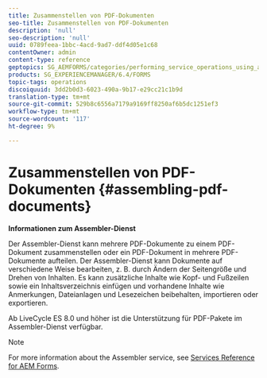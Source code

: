 ```yaml
---
title: Zusammenstellen von PDF-Dokumenten
seo-title: Zusammenstellen von PDF-Dokumenten
description: 'null'
seo-description: 'null'
uuid: 0789feea-1bbc-4acd-9ad7-ddf4d05e1c68
contentOwner: admin
content-type: reference
geptopics: SG_AEMFORMS/categories/performing_service_operations_using_apis
products: SG_EXPERIENCEMANAGER/6.4/FORMS
topic-tags: operations
discoiquuid: 3dd2b0d3-6023-490a-9b17-e29cc21c1b9d
translation-type: tm+mt
source-git-commit: 529b8c6556a7179a9169ff8250af6b5dc1251ef3
workflow-type: tm+mt
source-wordcount: '117'
ht-degree: 9%

---
```



# Zusammenstellen von PDF-Dokumenten {#assembling-pdf-documents}

**Informationen zum Assembler-Dienst**

Der Assembler-Dienst kann mehrere PDF-Dokumente zu einem PDF-Dokument zusammenstellen oder ein PDF-Dokument in mehrere PDF-Dokumente aufteilen. Der Assembler-Dienst kann Dokumente auf verschiedene Weise bearbeiten, z. B. durch Ändern der Seitengröße und Drehen von Inhalten. Es kann zusätzliche Inhalte wie Kopf- und Fußzeilen sowie ein Inhaltsverzeichnis einfügen und vorhandene Inhalte wie Anmerkungen, Dateianlagen und Lesezeichen beibehalten, importieren oder exportieren.

Ab LiveCycle ES 8.0 und höher ist die Unterstützung für PDF-Pakete im Assembler-Dienst verfügbar.

>[!NOTE]
>
>For more information about the Assembler service, see [Services Reference for AEM Forms](https://www.adobe.com/go/learn_aemforms_services_63).

